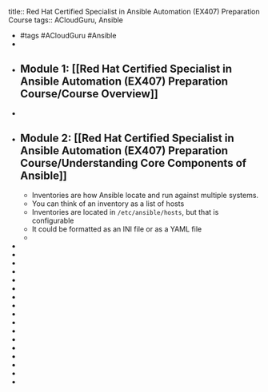 title:: Red Hat Certified Specialist in Ansible Automation (EX407) Preparation Course
tags:: ACloudGuru, Ansible

- #tags #ACloudGuru #Ansible
-
- ## Module 1: [[Red Hat Certified Specialist in Ansible Automation (EX407) Preparation Course/Course Overview]]
-
- ## Module 2: [[Red Hat Certified Specialist in Ansible Automation (EX407) Preparation Course/Understanding Core Components of Ansible]]
	- Inventories are how Ansible locate and run against multiple systems.
	- You can think of an inventory as a list of hosts
	- Inventories are located in `/etc/ansible/hosts`, but that is configurable
	- It could be formatted as an INI file or as a YAML file
	-
-
-
-
-
-
-
-
-
-
-
-
-
-
-
-
-
-